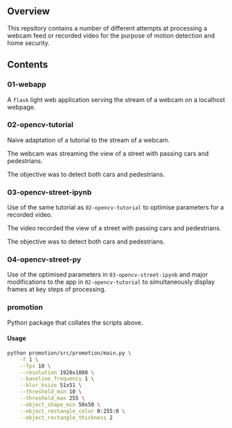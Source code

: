 ## Overview

This repsitory contains a number of different attempts at processing
a webcam feed or recorded video for the purpose of motion detection
and home security.

## Contents

### 01-webapp

A `flask` light web application serving the stream of a webcam on a localhost webpage.

### 02-opencv-tutorial

Naive adaptation of a tutorial to the stream of a webcam.

The webcam was streaming the view of a street with passing cars and pedestrians.

The objective was to detect both cars and pedestrians.

### 03-opencv-street-ipynb

Use of the same tutorial as `02-opencv-tutorial` to optimise parameters for a recorded video.

The video recorded the view of a street with passing cars and pedestrians.

The objective was to detect both cars and pedestrians.

### 04-opencv-street-py

Use of the optimised parameters in `03-opencv-street-ipynb`
and major modifications to the app in `02-opencv-tutorial`
to simultaneously display frames at key steps of processing.

### promotion

Python package that collates the scripts above.

#### Usage

```bash
python promotion/src/promotion/main.py \
    -f 1 \
    --fps 10 \
    --resolution 1920x1080 \
    --baseline_frequency 1 \
    --blur_ksize 51x51 \
    --threshold_min 10 \
    --threshold_max 255 \
    --object_shape_min 50x50 \
    --object_rectangle_color 0:255:0 \
    --object_rectangle_thickness 2
```
